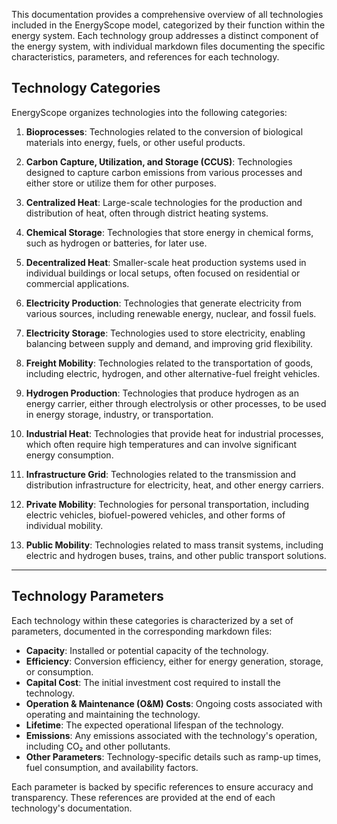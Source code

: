 
This documentation provides a comprehensive overview of all technologies included in the EnergyScope model, categorized by their function within the energy system. Each technology group addresses a distinct component of the energy system, with individual markdown files documenting the specific characteristics, parameters, and references for each technology.

## Technology Categories

EnergyScope organizes technologies into the following categories:

1. **Bioprocesses**: Technologies related to the conversion of biological materials into energy, fuels, or other useful products.
   
2. **Carbon Capture, Utilization, and Storage (CCUS)**: Technologies designed to capture carbon emissions from various processes and either store or utilize them for other purposes.
   
3. **Centralized Heat**: Large-scale technologies for the production and distribution of heat, often through district heating systems.

4. **Chemical Storage**: Technologies that store energy in chemical forms, such as hydrogen or batteries, for later use.
   
5. **Decentralized Heat**: Smaller-scale heat production systems used in individual buildings or local setups, often focused on residential or commercial applications.

6. **Electricity Production**: Technologies that generate electricity from various sources, including renewable energy, nuclear, and fossil fuels.

7. **Electricity Storage**: Technologies used to store electricity, enabling balancing between supply and demand, and improving grid flexibility.

8. **Freight Mobility**: Technologies related to the transportation of goods, including electric, hydrogen, and other alternative-fuel freight vehicles.

9. **Hydrogen Production**: Technologies that produce hydrogen as an energy carrier, either through electrolysis or other processes, to be used in energy storage, industry, or transportation.

10. **Industrial Heat**: Technologies that provide heat for industrial processes, which often require high temperatures and can involve significant energy consumption.

11. **Infrastructure Grid**: Technologies related to the transmission and distribution infrastructure for electricity, heat, and other energy carriers.

12. **Private Mobility**: Technologies for personal transportation, including electric vehicles, biofuel-powered vehicles, and other forms of individual mobility.

13. **Public Mobility**: Technologies related to mass transit systems, including electric and hydrogen buses, trains, and other public transport solutions.

---

## Technology Parameters

Each technology within these categories is characterized by a set of parameters, documented in the corresponding markdown files:

- **Capacity**: Installed or potential capacity of the technology.
- **Efficiency**: Conversion efficiency, either for energy generation, storage, or consumption.
- **Capital Cost**: The initial investment cost required to install the technology.
- **Operation & Maintenance (O&M) Costs**: Ongoing costs associated with operating and maintaining the technology.
- **Lifetime**: The expected operational lifespan of the technology.
- **Emissions**: Any emissions associated with the technology's operation, including CO₂ and other pollutants.
- **Other Parameters**: Technology-specific details such as ramp-up times, fuel consumption, and availability factors.

Each parameter is backed by specific references to ensure accuracy and transparency. These references are provided at the end of each technology's documentation.
